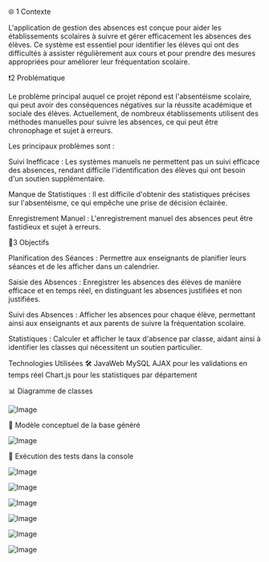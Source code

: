  🌐 1 Contexte

L'application de gestion des absences est conçue pour aider les établissements scolaires à suivre et gérer efficacement les absences des élèves. Ce système est essentiel pour identifier les élèves qui ont des difficultés à assister régulièrement aux cours et pour prendre des mesures appropriées pour améliorer leur fréquentation scolaire.

 ❗️2 Problématique

Le problème principal auquel ce projet répond est l'absentéisme scolaire, qui peut avoir des conséquences négatives sur la réussite académique et sociale des élèves. Actuellement, de nombreux établissements utilisent des méthodes manuelles pour suivre les absences, ce qui peut être chronophage et sujet à erreurs.

Les principaux problèmes sont :

Suivi Inefficace : Les systèmes manuels ne permettent pas un suivi efficace des absences, rendant difficile l'identification des élèves qui ont besoin d'un soutien supplémentaire.

Manque de Statistiques : Il est difficile d'obtenir des statistiques précises sur l'absentéisme, ce qui empêche une prise de décision éclairée.

Enregistrement Manuel : L'enregistrement manuel des absences peut être fastidieux et sujet à erreurs.

 🎯3 Objectifs

Planification des Séances : Permettre aux enseignants de planifier leurs séances et de les afficher dans un calendrier.

Saisie des Absences : Enregistrer les absences des élèves de manière efficace et en temps réel, en distinguant les absences justifiées et non justifiées.

Suivi des Absences : Afficher les absences pour chaque élève, permettant ainsi aux enseignants et aux parents de suivre la fréquentation scolaire.

Statistiques : Calculer et afficher le taux d'absence par classe, aidant ainsi à identifier les classes qui nécessitent un soutien particulier.


Technologies Utilisées 🛠
JavaWeb 
MySQL
AJAX pour les validations en temps réel
Chart.js pour les statistiques par département

📊 Diagramme de classes

![Image](https://github.com/user-attachments/assets/ab013ad0-db61-4cc3-83a6-d8664095cd03)

🎯 Modèle conceptuel de la base généré

![Image](https://github.com/user-attachments/assets/27b8f2e8-62f6-4544-a2ab-1e2f19c4390b)

🎯 Exécution des tests dans la console

![Image](https://github.com/user-attachments/assets/31aeaf3d-96ee-4c41-a96b-3642ba47c1b7)

![Image](https://github.com/user-attachments/assets/02b03a9b-7900-45ac-9b54-abf0e2ea762a)

![Image](https://github.com/user-attachments/assets/bf898ca6-372e-4fd3-ae3c-dce822ed25c2)

![Image](https://github.com/user-attachments/assets/c8fab49e-335c-4d31-93ed-6bc7a5ad8dd3)

![Image](https://github.com/user-attachments/assets/563bdec7-6986-4d5d-a62b-c7d636eabb01)

![Image](https://github.com/user-attachments/assets/a2609e98-96b8-4988-934d-4e84a3f3c191)



